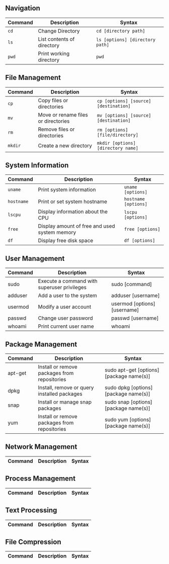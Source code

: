 ## Navigation

| Command | Description | Syntax |
| ------- | ----------- | ------ |
| `cd` | Change Directory | `cd [directory path]` |
| `ls` | List contents of directory	 | `ls [options] [directory path]` |
| `pwd` | Print working directory | `pwd` |


## File Management

| Command | Description | Syntax |
| ------- | ----------- | ------ |
| `cp` | Copy files or directories | `cp [options] [source] [destination]` |
| `mv` | Move or rename files or directories | `mv [options] [source] [destination]` |
| `rm` | Remove files or directories | `rm [options] [file/directory]` |
| `mkdir` | Create a new directory | `mkdir [options] [directory name]` |


## System Information

| Command | Description | Syntax |
| ------- | ----------- | ------ |
| `uname` |	Print system information | `uname [options]` |
| `hostname` | Print or set system hostname	| `hostname [options]` |
| `lscpu` | Display information about the CPU | `lscpu [options]` |
| `free` | Display amount of free and used system memory | `free [options]` |
| `df` | Display free disk space | `df [options]` |

## User Management

| Command | Description | Syntax |
| ------- | ----------- | ------ |
| sudo	| Execute a command with superuser privileges | sudo [command] |
| adduser | Add a user to the system | adduser [username] |
| usermod | Modify a user account | usermod [options] [username] |
| passwd | Change user password | passwd [username] |
| whoami | Print current user name | whoami |

## Package Management

| Command | Description | Syntax |
| ------- | ----------- | ------ |
| apt-get | Install or remove packages from repositories | sudo apt-get [options] [package name(s)] |
| dpkg | Install, remove or query installed packages | sudo dpkg [options] [package name(s)] |
| snap | Install or manage snap packages | sudo snap [options] [package name(s)] |
| yum | Install or remove packages from repositories | sudo yum [options] [package name(s)] |

## Network Management

| Command | Description | Syntax |
| ------- | ----------- | ------ |

## Process Management

| Command | Description | Syntax |
| ------- | ----------- | ------ |

## Text Processing

| Command | Description | Syntax |
| ------- | ----------- | ------ |

## File Compression

| Command | Description | Syntax |
| ------- | ----------- | ------ |